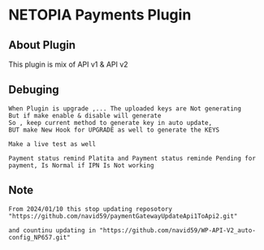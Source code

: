 # NETOPIA Payments Plugin
## About Plugin
This plugin is mix of API v1 & API v2

## Debuging
    When Plugin is upgrade ,... The uploaded keys are Not generating
    But if make enable & disable will generate 
    So , keep current method to generate key in auto update, 
    BUT make New Hook for UPGRADE as well to generate the KEYS

    Make a live test as well

    Payment status remind Platita and Payment status reminde Pending for payment, Is Normal if IPN Is Not working

## Note 
    From 2024/01/10 this stop updating reposotory "https://github.com/navid59/paymentGatewayUpdateApi1ToApi2.git"

    and countinu updating in "https://github.com/navid59/WP-API-V2_auto-config_NP657.git"
    